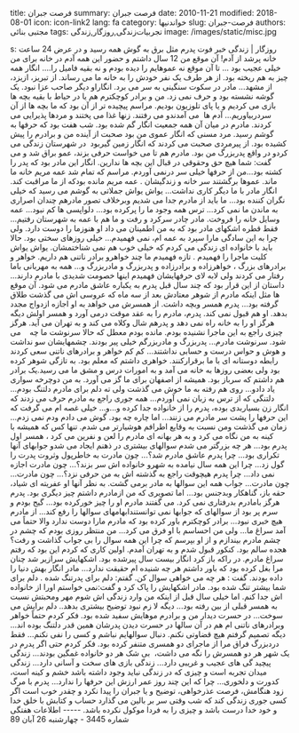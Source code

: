 title: فرصت جبران
summary: فرصت جبران
date: 2010-11-21
modified: 2018-08-01
icon:  icon-link2
lang: fa
category: خواندنیها
slug: فرصت-جبران
authors: مجتبی بنائی
tags: تجربیات‌زندگی,روزگار,زندگی
image: /images/static/misc.jpg

s: روزگار | زندگی  خبر فوت پدرم مثل برق به گوش همه رسید و در عرض 24 ساعت خانه پرشد از آدم! آن موقع من 12 سال داشتم و حضور این همه آدم در خانه برای من خیلی عجیب بود ... تا آن موقع نه عموهایم را دیده بودم و نه بقیه فامیل را.... انگار همه چیز به هم ریخته بود. از هر طرف یک نفر خودش را به خانه ما می رساند. از تبریز، ازیزد، از مشهد... مادر در سکوت سنگینی به سر می برد. انگاراو دیگر صاحب عزا نبود. یک گوشه نشسته بود و حرف نمی زد. من و برادر کوچکترم هم یا در حیاط با بقیه بچه ها بازی می کردیم و یا پای تلوزیون بودیم. مراسم پیچیده تر از آن بود که ما بچه ها از آن سردربیاوریم... آدم ها  می آمدندو می رفتند. زنها غذا می پختند و مردها پذیرایی می کردند. مادرم در میان آن همه جمعیت انگار گم شده بود. شب هفت بود که حرفها به گوشم رسید.  مرد مسنی که انگار عموی من بود صحبت از آینده من و برادرم را پیش کشیده بود. از پیرمردی صحبت می کردند که انگار زمین گیربود  در شهرستان زندگی می کردو در واقع پدربزرگ من بود. مادرم هم تا می خواست حرفی بزند، عمو براق شد و می گفت: شما هیچ حق وحقوقی در قبال این بچه ها ندارین. انگار این مادر بود که پدر را کشته بود...من از حرفها خیلی سر درنمی آوردم. مراسم که تمام شد عمه مریم خانه ما ماند. عموها برگشتند سر خانه و زندگیشان . عمه مریم مانده بودکه از ما مراقبت کند. انگار مادر با ما دیگر کاری نداشت... یواش یواش جملاتی به گوشم می رسید که خیلی نگران کننده بود... ما باید از مادرم جدا می شدیم وبرخلاف تصور مادرهم چندان اصراری به ماندن ما نمی کرد... ترس همه وجود ما را پرکرده بود... دلواپسی ها کم نبود... عمه وسایل خانه را فروخت. مادر چادر سرکرد و رفت و ما هم با عمه به شهرستان رفتیم... فقط قطره اشکهای مادر بود که به من اطمینان می داد او هنوزما را دوست دارد. ولی چرا به این سادگی مارا سپرد به عمه ام، نمی فهمیدم... خیلی روزهای سختی بود. حالا باید با خانواده ای زندگی می کردم که خیلی خوب هم نمی شناختمشان. یواش یواش کلیت ماجرا را فهمیدم . تازه فهمیدم ما چند خواهرو برادر ناتنی هم داریم. خواهر و برادرهای بزرگ ، خواهرزاده و برادرزاده و پدربزرگ و مادربزرگ و... همه به مهربانی باما رفتار می کردند ولی لابه لای حرفهایشان فهمیدم اینها خصومت شدیدی با مادرم دارند... داستان از این قرار بود که چند سال قبل پدرم به یکباره عاشق مادرم می شود. آن موقع ها مثل اینکه مادرم از شوهر معتادش بعد از سه ماه که عروسی اش می گذشت طلاق گرفته بود... پدرم همسر وبچه داشت. از همسرش می خواهد به او اجازه ازدواج مجدد بدهد. او هم قبول نمی کند. پدرم، مادرم را به عقد موقت درمی آورد و همسر اولش دیگه هرگز او را به خانه راه نمی دهد و پدرهم شال وکلاه می کند و به تهران می آید. هرگز چیزی راجع به این ماجرا نشنیده بودم. مانده بودم معطل که حالا سرنوشت ما چه    می شود. سرنوشت مادرم... پدربزرگ و مادربزرگم خیلی پیر بودند. چشمهایشان سو نداشت و هوش و حواس درست و حسابی نداشتند... کم کم خواهر و برادرهای ناتنی سعی کردند رابطه دوستانه ای با ما برقرارکنند. خواهری داشتم که معلم بود. به تازگی شوهر کرده بود ولی بعضی روزها به خانه می آمد و به امورات درس و مشق ما می رسید.یک برادر هم داشتم که سرباز بود. همیشه از اصفهان برای ما گز می آورد. به من دوچرخه سواری یاد دادو... روی هم رفته به ما خوش می گذشت ولی ته دلم برای مادرم دلتنگ بودم... دلتنگی که از ترس به زبان نمی آوردم... همه جوری راجع به مادرم حرف می زدند که انگار زن بسیاربدی بوده، پدرم را از خانواده جدا کرده و...و... خیلی غصه ام می گرفت که این حرفها را پشت سر مادرم می زنند... اما چاره چه بود. گوش می دادم ودم نمی زدم... زمان می گذشت ومن نسبت به وقایع اطرافم هوشیارتر می شدم. تنها کس که همیشه با کینه به من نگاه می کرد و به هر بهانه ای مادرم را لعن و نفرین می کرد ، همسر اول پدرم بود... هر چه بزرگتر می شدم سوالهای بیشتری در ذهنم ایجاد می شدو جوابهای آنها تکراری بود... چرا پدرم عاشق مادرم شد؟... چون مادرت به خاطرپول وثروت پدرت را گول زد... چرا این همه سال نیامده به شهرو خانواده اش سر بزند؟... چون مادرت اجازه نمی داد... چرا پدرم هیچوقت راجع به گذشته اش به من حرفی نزد؟... چون مادرت... چون مادرت... جواب همه این سوالها به مادر برمی گشت. به نظر آنها او عفریته ای شیاد، حقه باز، گناهکار وبدجنس بود... اما تصویری که من ازمادرم داشتم چیز دیگری بود. پدرم هرگز بامادرم بدرفتاری نمی کرد. می گفتند مادرم او را چیز خورکرده بود... گیج بودم و سرم پر بود از سوالهای که جوابها نمی توانستندابهامهای سوالها را رفع کند... از مادرم هیچ خبری نبود... برادر کوچکترم باور کرده بود که مادرم مارا دوست ندارد والا حتماً می آمد سراغ ما... ولی من احساسم با او فرق می کرد... من منتظر روزی بودم که چشم در چشم مادرم بیندازم و از او بپرسم که چرا این همه سوال را بی جواب گذاشت و رفت؟ هجده سالم بود. کنکور قبول شدم و به تهران آمدم. اولین کاری که کردم این بود که رفتم سراغ مادرم. در راکه باز کرد انگار بیست سال پیرشده بود. اشکهایش سرازیر شد چنان مرا بغل کرده بود که باور داشتم هر چه شنیده ام حقیقت ندارد... مادر انگار بهش دنیا را داده بودند. گفت : هر چه می خواهی سوال کن. گفتم: دلم برای پدرتنگ شده . دلم برای شما بیشتر تنگ شده بود. مادر اشکهایش را پاک کرد و گفت:نمی خواستم اورا از خانواده اش جدا کنم. اما خیلی سال قبل از اینکه من وارد زندگی اش شوم مهر ومحبتش نسبت به همسر قبلی از بین رفته بود... دیگه لا زم نبود توضیح بیشتری بدهد.. دلم برایش می سوخت... در حسرت دیدار من و برادرم موهایش سفید شده بود. فکر کردم حتماً خواهر وبرادرهای ناتنی ام هم در آن سالها در حسرت دیدن پدرشان همین قدر دلتنگ بوده اند... دیگه تصمیم گرفتم هیچ قضاوتی نکنم. دنبال سوالهایم نباشم و کسی را نفی نکنم... فقط دردبزرگ فراق مرا از ماجرای دو همسری متنفر کرده بود. فکر کردم حتی اگر پدرم در یک شهر هر دو همسرش را نگه می داشت،  بی شک هر دو خانواده غمگین بودند... زندگی پیچید گی های عجیب و غریبی دارد... زندگی بازی های سخت و آسانی دارد... زندگی میدان تجربه است و چیزی که در زندگی نباید وجود داشته باشد خشم و کینه است، کدورت و دلخوری... چرا که این چند روز عمر ارزش این حرفها را ندارد... پدرم با مرگ زود هنگامش، فرصت عذرخواهی، توضیح و یا جبران را پیدا نکرد و چقدر خوب است اگر کسی جوری زندگی کند که شب وقتی سر بر بالین می گذارد حساب و کتابش با خلق خدا و خود خدا درست باشد و چیزی را به فردا موکول نکرده باشد.  -----  اطلاعات هفتگی شماره 3445 - چهارشنبه 26 آبان 89